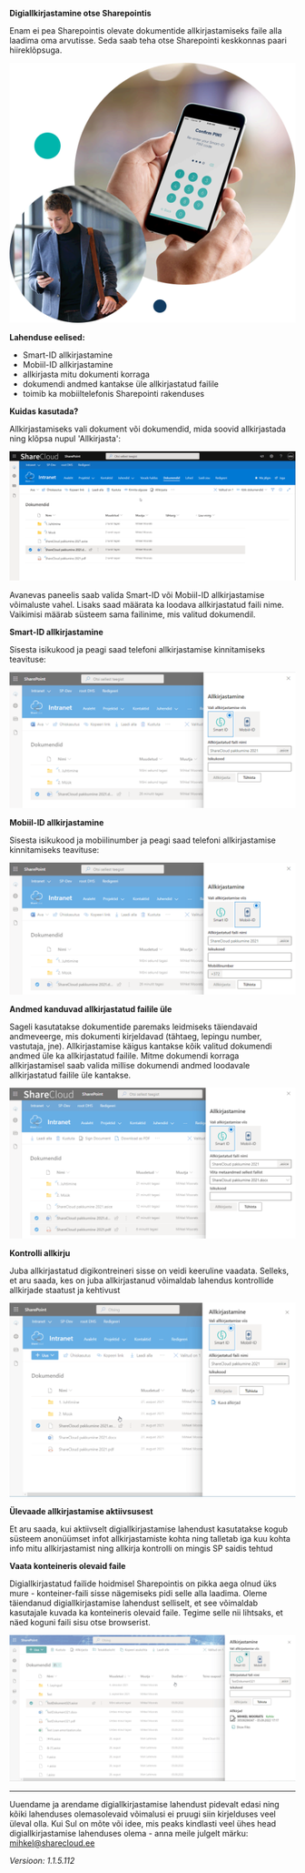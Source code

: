 **Digiallkirjastamine otse Sharepointis**

Enam ei pea Sharepointis olevate dokumentide allkirjastamiseks faile alla laadima oma arvutisse. Seda saab teha otse Sharepointi keskkonnas paari hiireklõpsuga.

![](images/digitalSigning/smartID.png)

**Lahenduse eelised:**

* Smart-ID allkirjastamine
* Mobiil-ID allkirjastamine
* allkirjasta mitu dokumenti korraga
* dokumendi andmed kantakse üle allkirjastatud failile
* toimib ka mobiiltelefonis Sharepointi rakenduses

**Kuidas kasutada?**

Allkirjastamiseks vali dokument või dokumendid, mida soovid allkirjastada ning klõpsa nupul 'Allkirjasta':

[![](images/digitalSigning/SignDigitallySharepoint.gif)](images/digitalSigning/SignDigitallySharepoint.gif)

Avanevas paneelis saab valida Smart-ID või Mobiil-ID allkirjastamise võimaluste vahel. Lisaks saad määrata ka loodava allkirjastatud faili nime. Vaikimisi määrab süsteem sama failinime, mis valitud dokumendil.



**Smart-ID allkirjastamine**

Sisesta isikukood ja peagi saad telefoni allkirjastamise kinnitamiseks teavituse:

[![](images/digitalSigning/smartIDsigning.png)](images/digitalSigning/smartIDsigning.png)

**Mobiil-ID allkirjastamine**

Sisesta isikukood ja mobiilinumber ja peagi saad telefoni allkirjastamise kinnitamiseks teavituse:

[![](images/digitalSigning/mobileIDsigning.png)](images/digitalSigning/mobileIDsigning.png)

**Andmed kanduvad allkirjastatud failile üle**

Sageli kasutatakse dokumentide paremaks leidmiseks täiendavaid andmeveerge, mis dokumenti kirjeldavad (tähtaeg, lepingu number, vastutaja, jne).
Allkirjastamise käigus kantakse kõik valitud dokumendi andmed üle ka allkirjastatud failile.
Mitme dokumendi korraga allkirjastamisel saab valida millise dokumendi andmed loodavale allkirjastatud failile üle kantakse.

[![](images/digitalSigning/multipleFilesSigning.png)](images/digitalSigning/multipleFilesSigning.png)

**Kontrolli allkirju**

Juba allkirjastatud digikontreineri sisse on veidi keeruline vaadata. Selleks, et aru saada, kes on juba allkirjastanud võimaldab lahendus kontrollide allkirjade staatust ja kehtivust

[![](images/digitalSigning/check-signatures.gif)](images/digitalSigning/check-signatures.gif)

**Ülevaade allkirjastamise aktiivsusest**

Et aru saada, kui aktiivselt digiallkirjastamise lahendust kasutatakse kogub süsteem anonüümset infot allkirjastamiste kohta ning talletab iga kuu kohta info mitu allkirjastamist ning allkirja kontrolli on mingis SP saidis tehtud

**Vaata konteineris olevaid faile**

Digiallkirjastatud failide hoidmisel Sharepointis on pikka aega olnud üks mure - konteiner-faili sisse nägemiseks pidi selle alla laadima. Oleme täiendanud digiallkirjastamise lahendust selliselt, et see võimaldab kasutajale kuvada ka konteineris olevaid faile. Tegime selle nii lihtsaks, et näed koguni faili sisu otse browserist.

[![](images/digitalSigning/viewingDigidocFiles.gif)](images/digitalSigning/viewingDigidocFiles.gif)

***
Uuendame ja arendame digiallkirjastamise lahendust pidevalt edasi ning kõiki lahenduses olemasolevaid võimalusi ei pruugi siin kirjelduses veel üleval olla.
Kui Sul on mõte või idee, mis peaks kindlasti veel ühes head digiallkirjastamise lahenduses olema - anna meile julgelt märku: <mihkel@sharecloud.ee>

*Versioon: 1.1.5.112*